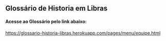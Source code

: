 ## Glossário de Historia em Libras

#### Acesse ao Glossário pelo link abaixo:

https://glossario-historia-libras.herokuapp.com/pages/menu/equipe.html
